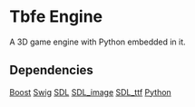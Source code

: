 Tbfe Engine
===========

A 3D game engine with Python embedded in it.

Dependencies
------------

[Boost](http://www.boost.org/)
[Swig](http://www.swig.org)
[SDL](http://www.libsdl.org/)
[SDL_image](http://www.libsdl.org/projects/SDL_image/)
[SDL_ttf](http://www.libsdl.org/projects/SDL_ttf/)
[Python](http://python.org/)